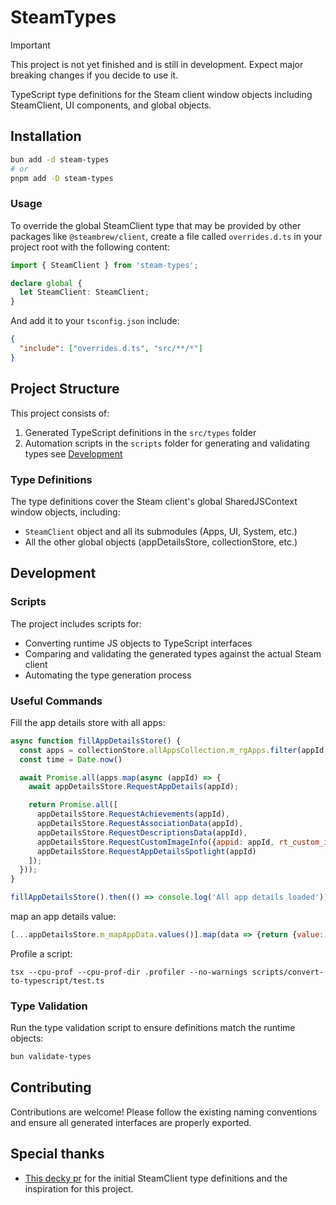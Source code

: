 # SteamTypes

> [!IMPORTANT]
> This project is not yet finished and is still in development. Expect major breaking changes if you decide to use it.

TypeScript type definitions for the Steam client window objects including SteamClient, UI components, and global objects.

## Installation

```bash
bun add -d steam-types
# or
pnpm add -D steam-types
```

### Usage
To override the global SteamClient type that may be provided by other packages like `@steambrew/client`, create a file called `overrides.d.ts` in your project root with the following content:

```typescript
import { SteamClient } from 'steam-types';

declare global {
  let SteamClient: SteamClient;
}
```

And add it to your `tsconfig.json` include:

```json
{
  "include": ["overrides.d.ts", "src/**/*"]
}
```

## Project Structure

This project consists of:
1. Generated TypeScript definitions in the `src/types` folder
2. Automation scripts in the `scripts` folder for generating and validating types see [Development](#development)

### Type Definitions

The type definitions cover the Steam client's global SharedJSContext window objects, including:
- `SteamClient` object and all its submodules (Apps, UI, System, etc.)
- All the other global objects (appDetailsStore, collectionStore, etc.)

## Development

### Scripts

The project includes scripts for:
- Converting runtime JS objects to TypeScript interfaces
- Comparing and validating the generated types against the actual Steam client
- Automating the type generation process

### Useful Commands

Fill the app details store with all apps:
```javascript
async function fillAppDetailsStore() {
  const apps = collectionStore.allAppsCollection.m_rgApps.filter(appId => appId);
  const time = Date.now()

  await Promise.all(apps.map(async (appId) => {
    await appDetailsStore.RequestAppDetails(appId);

    return Promise.all([
      appDetailsStore.RequestAchievements(appId),
      appDetailsStore.RequestAssociationData(appId),
      appDetailsStore.RequestDescriptionsData(appId),
      appDetailsStore.RequestCustomImageInfo({appid: appId, rt_custom_image_mtime: time}),
      appDetailsStore.RequestAppDetailsSpotlight(appId)
    ]);
  }));
}

fillAppDetailsStore().then(() => console.log('All app details loaded'));
```

map an app details value:
```javascript
[...appDetailsStore.m_mapAppData.values()].map(data => {return {value: data.details?.eCloudSync, name: data.details?.strDisplayName}}).filter(d => d.value !== undefined)
```

Profile a script:
```
tsx --cpu-prof --cpu-prof-dir .profiler --no-warnings scripts/convert-to-typescript/test.ts
```

### Type Validation

Run the type validation script to ensure definitions match the runtime objects:
```bash
bun validate-types
```

## Contributing

Contributions are welcome! Please follow the existing naming conventions and ensure all generated interfaces are properly exported.

## Special thanks
- [This decky pr](https://github.com/SteamDeckHomebrew/decky-frontend-lib/pull/92) for the initial SteamClient type definitions and the inspiration for this project.
